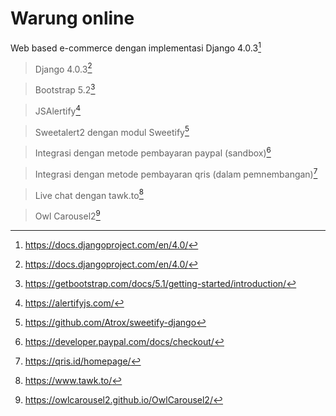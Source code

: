 



# Warung online
Web based e-commerce dengan implementasi Django 4.0.3[^1]

> Django 4.0.3[^1]

> Bootstrap 5.2[^2]

> JSAlertify[^3]

> Sweetalert2 dengan modul Sweetify[^4]

> Integrasi dengan metode pembayaran paypal (sandbox)[^5]

> Integrasi dengan metode pembayaran qris (dalam pemnembangan)[^6]

> Live chat dengan tawk.to[^7]

> Owl Carousel2[^8]



[^1]: https://docs.djangoproject.com/en/4.0/
[^2]: https://getbootstrap.com/docs/5.1/getting-started/introduction/
[^3]: https://alertifyjs.com/
[^4]: https://github.com/Atrox/sweetify-django
[^5]: https://developer.paypal.com/docs/checkout/
[^6]: https://qris.id/homepage/
[^7]: https://www.tawk.to/
[^8]: https://owlcarousel2.github.io/OwlCarousel2/
